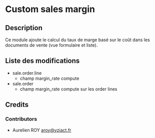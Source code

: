 # Custom sales margin

## Description

Ce module ajoute le calcul du taux de marge basé sur le coût dans les documents de vente (vue formulaire et liste).

## Liste des modifications


* sale.order.line
    * champ margin_rate compute
* sale.order
    * champ margin_rate compute sur les order lines

    
## Credits

### Contributors

* Aurelien ROY <aroy@yziact.fr>
    